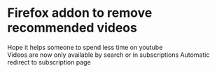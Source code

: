# Firefox addon to remove recommended videos


Hope it helps someone to spend less time on youtube  
Videos are now only available by search or in subscriptions
Automatic redirect to subscription page